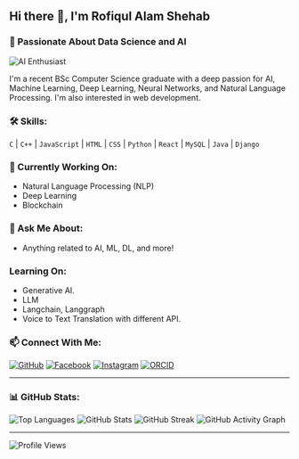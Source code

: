 ## Hi there 👋, I'm Rofiqul Alam Shehab

### 🌟 Passionate About Data Science and AI

![AI Enthusiast](https://via.placeholder.com/800x200?text=I'm+Enthusiastic+About+AI+and+ML)

I'm a recent BSc Computer Science graduate with a deep passion for AI, Machine Learning, Deep Learning, Neural Networks, and Natural Language Processing. I'm also interested in web development.

### 🛠️ Skills:
`C` | `C++` | `JavaScript` | `HTML` | `CSS` | `Python` | `React` | `MySQL` | `Java` | `Django`

### 🔭 Currently Working On:
- Natural Language Processing (NLP)
- Deep Learning
- Blockchain

### 💬 Ask Me About:
- Anything related to AI, ML, DL, and more!

### Learning On:
- Generative AI.
- LLM
- Langchain, Langgraph
- Voice to Text Translation with different API.

### 📫 Connect With Me:
[![GitHub](https://img.shields.io/badge/GitHub-100000?style=for-the-badge&logo=github&logoColor=white)](https://github.com/shehab0911)
[![Facebook](https://img.shields.io/badge/Facebook-1877F2?style=for-the-badge&logo=facebook&logoColor=white)](https://www.facebook.com/rofiqulalam.shehab)
[![Instagram](https://img.shields.io/badge/Instagram-E4405F?style=for-the-badge&logo=instagram&logoColor=white)](https://www.instagram.com/r.a.shehab/)
[![ORCID](https://img.shields.io/badge/ORCID-A6CE39?style=for-the-badge&logo=orcid&logoColor=white)](https://orcid.org/0000-0001-8624-3553)

---

### 📊 GitHub Stats:

![Top Languages](https://github-readme-stats.vercel.app/api/top-langs/?username=shehab0911&layout=compact&theme=radical)
![GitHub Stats](https://github-readme-stats.vercel.app/api?username=shehab0911&show_icons=true&theme=radical)
![GitHub Streak](https://github-readme-streak-stats.herokuapp.com/?user=shehab0911&theme=radical)
![GitHub Activity Graph](https://activity-graph.herokuapp.com/graph?username=shehab0911&theme=react-dark)

---

![Profile Views](https://gpvc.arturio.dev/shehab0911)
